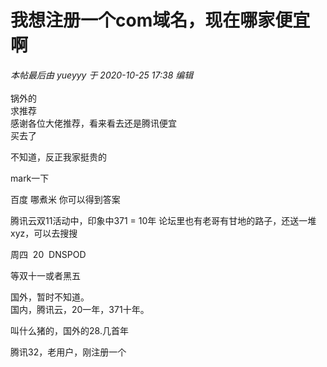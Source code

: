 # 我想注册一个com域名，现在哪家便宜啊


<i class="pstatus"> 本帖最后由 yueyyy 于 2020-10-25 17:38 编辑 </i><br />
<br />
锅外的<br />
求推荐<br />
感谢各位大佬推荐，看来看去还是腾讯便宜<br />
买去了<img id="aimg_MS4cj" onclick="zoom(this, this.src, 0, 0, 0)" class="zoom" src="https://cdn.jsdelivr.net/gh/hishis/forum-master/public/images/patch.gif" onmouseover="img_onmouseoverfunc(this)" onload="thumbImg(this)" border="0" alt="" />

不知道，反正我家挺贵的

mark一下

百度 哪煮米 你可以得到答案

腾讯云双11活动中，印象中371 = 10年 论坛里也有老哥有甘地的路子，还送一堆xyz，可以去搜搜<img id="aimg_xBC91" onclick="zoom(this, this.src, 0, 0, 0)" class="zoom" src="https://cdn.jsdelivr.net/gh/hishis/forum-master/public/images/patch.gif" onmouseover="img_onmouseoverfunc(this)" onload="thumbImg(this)" border="0" alt="" />

周四&nbsp;&nbsp;20&nbsp;&nbsp;DNSPOD

等双十一或者黑五

国外，暂时不知道。<br />
国内，腾讯云，20一年，371十年。

叫什么猪的，国外的28.几首年

腾讯32，老用户，刚注册一个
